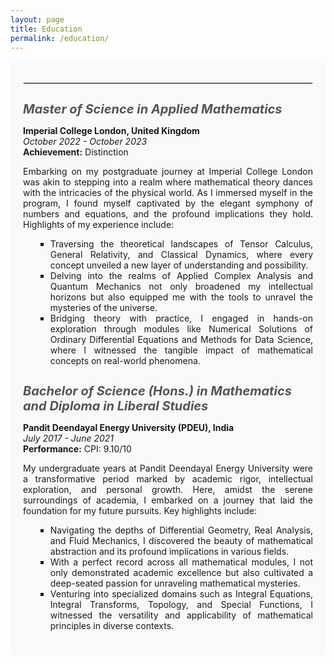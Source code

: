 ```yaml
---
layout: page
title: Education
permalink: /education/
---
```


<div style="background-color: #f9f9f9; padding: 20px; border-radius: 10px; margin-bottom: 20px;">

  <hr style="border: 1px solid #ddd;">

  <div style="margin-bottom: 20px;">
    <h3 style="font-size: 20px; font-style: italic; color: #555; margin-bottom: 10px;">Master of Science in Applied Mathematics</h3>
    <p><strong>Imperial College London, United Kingdom</strong><br>
    <em>October 2022 - October 2023</em><br>
    <strong>Achievement:</strong> Distinction</p>
    <div style="text-align: justify;"> 
    Embarking on my postgraduate journey at Imperial College London was akin to stepping into a realm where mathematical theory dances with the intricacies of the physical world. As I immersed myself in the program, I found myself captivated by the elegant symphony of numbers and equations, and the profound implications they hold. Highlights of my experience include:
    </div>
    <ul style="list-style-type: square; margin-left: 20px;">
      <li><div style="text-align: justify;"> Traversing the theoretical landscapes of Tensor Calculus, General Relativity, and Classical Dynamics, where every concept unveiled a new layer of understanding and possibility.</div></li>
      <li><div style="text-align: justify;"> Delving into the realms of Applied Complex Analysis and Quantum Mechanics not only broadened my intellectual horizons but also equipped me with the tools to unravel the mysteries of the universe.</div></li>
      <li><div style="text-align: justify;"> Bridging theory with practice, I engaged in hands-on exploration through modules like Numerical Solutions of Ordinary Differential Equations and Methods for Data Science, where I witnessed the tangible impact of mathematical concepts on real-world phenomena.</div></li>
    </ul>
  </div>

  <div style="margin-bottom: 20px;">
    <h3 style="font-size: 20px; font-style: italic; color: #555; margin-bottom: 10px;">Bachelor of Science (Hons.) in Mathematics and Diploma in Liberal Studies</h3>
    <p><strong>Pandit Deendayal Energy University (PDEU), India</strong><br>
    <em>July 2017 - June 2021</em><br>
    <strong>Performance:</strong> CPI: 9.10/10</p>
    <div style="text-align: justify;"> 
    My undergraduate years at Pandit Deendayal Energy University were a transformative period marked by academic rigor, intellectual exploration, and personal growth. Here, amidst the serene surroundings of academia, I embarked on a journey that laid the foundation for my future pursuits. Key highlights include:
    </div>
    <ul style="list-style-type: square; margin-left: 20px;">
      <li><div style="text-align: justify;"> Navigating the depths of Differential Geometry, Real Analysis, and Fluid Mechanics, I discovered the beauty of mathematical abstraction and its profound implications in various fields.</div></li>
      <li><div style="text-align: justify;"> With a perfect record across all mathematical modules, I not only demonstrated academic excellence but also cultivated a deep-seated passion for unraveling mathematical mysteries.</div></li>
      <li><div style="text-align: justify;"> Venturing into specialized domains such as Integral Equations, Integral Transforms, Topology, and Special Functions, I witnessed the versatility and applicability of mathematical principles in diverse contexts.</div></li>
    </ul>
  </div>

</div>
